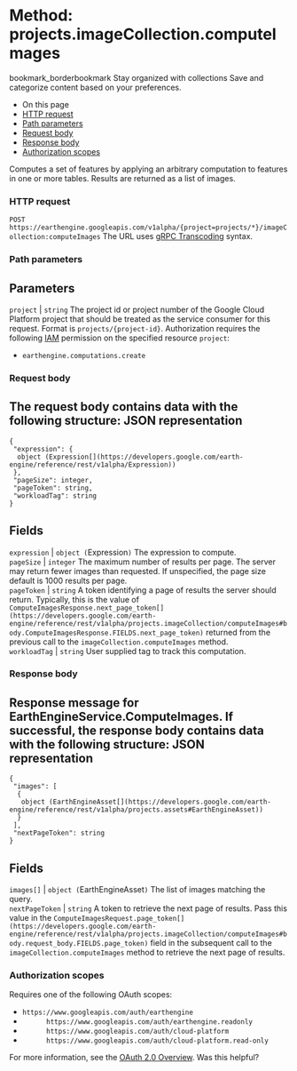  
#  Method: projects.imageCollection.computeImages
bookmark_borderbookmark Stay organized with collections  Save and categorize content based on your preferences.
  * On this page
  * [HTTP request](https://developers.google.com/earth-engine/reference/rest/v1alpha/projects.imageCollection/computeImages#http-request)
  * [Path parameters](https://developers.google.com/earth-engine/reference/rest/v1alpha/projects.imageCollection/computeImages#path-parameters)
  * [Request body](https://developers.google.com/earth-engine/reference/rest/v1alpha/projects.imageCollection/computeImages#request-body)
  * [Response body](https://developers.google.com/earth-engine/reference/rest/v1alpha/projects.imageCollection/computeImages#response-body)
  * [Authorization scopes](https://developers.google.com/earth-engine/reference/rest/v1alpha/projects.imageCollection/computeImages#authorization-scopes)


Computes a set of features by applying an arbitrary computation to features in one or more tables. Results are returned as a list of images.
### HTTP request
`POST https://earthengine.googleapis.com/v1alpha/{project=projects/*}/imageCollection:computeImages`
The URL uses [gRPC Transcoding](https://google.aip.dev/127) syntax.
### Path parameters
Parameters  
---  
`project` |  `string` The project id or project number of the Google Cloud Platform project that should be treated as the service consumer for this request. Format is `projects/{project-id}`. Authorization requires the following [IAM](https://cloud.google.com/iam/docs/) permission on the specified resource `project`:
  * `earthengine.computations.create`

  
### Request body
The request body contains data with the following structure:
JSON representation  
---  
```
{
 "expression": {
  object (Expression[](https://developers.google.com/earth-engine/reference/rest/v1alpha/Expression))
 },
 "pageSize": integer,
 "pageToken": string,
 "workloadTag": string
}
```
  
Fields  
---  
`expression` |  `object (`Expression[](https://developers.google.com/earth-engine/reference/rest/v1alpha/Expression)`)` The expression to compute.  
`pageSize` |  `integer` The maximum number of results per page. The server may return fewer images than requested. If unspecified, the page size default is 1000 results per page.  
`pageToken` |  `string` A token identifying a page of results the server should return. Typically, this is the value of `ComputeImagesResponse.next_page_token[](https://developers.google.com/earth-engine/reference/rest/v1alpha/projects.imageCollection/computeImages#body.ComputeImagesResponse.FIELDS.next_page_token)` returned from the previous call to the `imageCollection.computeImages` method.  
`workloadTag` |  `string` User supplied tag to track this computation.  
### Response body
Response message for EarthEngineService.ComputeImages.
If successful, the response body contains data with the following structure:
JSON representation  
---  
```
{
 "images": [
  {
   object (EarthEngineAsset[](https://developers.google.com/earth-engine/reference/rest/v1alpha/projects.assets#EarthEngineAsset))
  }
 ],
 "nextPageToken": string
}
```
  
Fields  
---  
`images[]` |  `object (`EarthEngineAsset[](https://developers.google.com/earth-engine/reference/rest/v1alpha/projects.assets#EarthEngineAsset)`)` The list of images matching the query.  
`nextPageToken` |  `string` A token to retrieve the next page of results. Pass this value in the `ComputeImagesRequest.page_token[](https://developers.google.com/earth-engine/reference/rest/v1alpha/projects.imageCollection/computeImages#body.request_body.FIELDS.page_token)` field in the subsequent call to the `imageCollection.computeImages` method to retrieve the next page of results.  
### Authorization scopes
Requires one of the following OAuth scopes:
  * `https://www.googleapis.com/auth/earthengine`
  * `      https://www.googleapis.com/auth/earthengine.readonly`
  * `      https://www.googleapis.com/auth/cloud-platform`
  * `      https://www.googleapis.com/auth/cloud-platform.read-only`


For more information, see the [OAuth 2.0 Overview](https://developers.google.com/identity/protocols/OAuth2).
Was this helpful?
